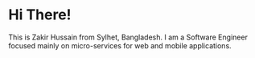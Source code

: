 # Hi There!
This is Zakir Hussain from Sylhet, Bangladesh. I am a Software Engineer focused mainly on micro-services for web and mobile applications.
